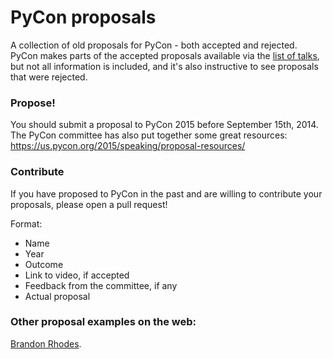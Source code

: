 # PyCon proposals

A collection of old proposals for PyCon - both accepted and rejected. PyCon makes parts of the accepted proposals available via the [list of talks](https://us.pycon.org/2014/schedule/talks/), but not all information is included, and it's also instructive to see proposals that were rejected.

### Propose!
You should submit a proposal to PyCon 2015 before September 15th, 2014.  The PyCon committee has also put together some great resources: https://us.pycon.org/2015/speaking/proposal-resources/

### Contribute
If you have proposed to PyCon in the past and are willing to contribute your proposals, please open a pull request!

Format:
- Name
- Year
- Outcome
- Link to video, if accepted
- Feedback from the committee, if any
- Actual proposal


### Other proposal examples on the web:
[Brandon Rhodes](http://rhodesmill.org/brandon/2013/example-pycon-proposals/).
